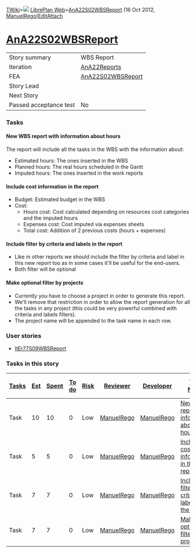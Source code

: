 [TWiki](/twiki/Main/WebHome)&gt;![](/twiki/TWiki/TWikiDocGraphics/web-bg-small.gif) [LibrePlan Web](/twiki/LibrePlan/WebHome)&gt;[AnA22S02WBSReport](http://wiki.libreplan-enterprise.com/twiki/LibrePlan/AnA22S02WBSReport "Topic revision: 4 (16 Oct 2012 - 10:48:00)") (16 Oct 2012, [ManuelRego](/twiki/Main/ManuelRego))[Edit](http://wiki.libreplan-enterprise.com/twiki/bin/edit/LibrePlan/AnA22S02WBSReport?t=1520337869 "Edit this topic text")[Attach](/twiki/bin/attach/LibrePlan/AnA22S02WBSReport "Attach an image or document to this topic")

 [AnA22S02WBSReport](/twiki/LibrePlan/AnA22S02WBSReport)
=====================================================================================================



|                        |                                                                  |
|------------------------|------------------------------------------------------------------|
| Story summary          | WBS Report                                                       |
| Iteration              | [AnA22Reports](/twiki/LibrePlan/AnA22Reports)           |
| FEA                    | [AnA22S02WBSReport](/twiki/LibrePlan/AnA22S02WBSReport) |
| Story Lead             |                                                                  |
| Next Story             |                                                                  |
| Passed acceptance test | No                                                               |

###  Tasks



####  New WBS report with information about hours

The report will include all the tasks in the WBS with the information about:

-   Estimated hours: The ones inserted in the WBS
-   Planned hours: The real hours scheduled in the Gantt
-   Imputed hours: The ones inserted in the work reports



####  Include cost information in the report

-   Budget: Estimated budget in the WBS
-   Cost:
    -   Hours cost: Cost calculated depending on resources cost categories and the imputed hours
    -   Expenses cost: Cost imputed via expenses sheets
    -   Total cost: Addition of 2 previous costs (hours + expenses)



####  Include filter by criteria and labels in the report

-   Like in other reports we should include the filter by criteria and label in this new report too as in some cases it'll be useful for the end-users.
-   Both filter will be optional



####  Make optional filter by projects

-   Currently you have to choose a project in order to generate this report.
-   We'll remove that restriction in order to allow the report generation for all the tasks in any project (this could be very powerful combined with criteria and labels filters).
-   The project name will be appended to the task name in each row.

###  User stories

-   [ItEr77S09WBSReport](/twiki/LibrePlan/ItEr77S09WBSReport)

###  Tasks in this story



| [Tasks](http://wiki.libreplan-enterprise.com/twiki/LibrePlan/AnA22S02WBSReport?sortcol=0;table=2;up=0#sorted_table "Sort by this column") | [Est](http://wiki.libreplan-enterprise.com/twiki/LibrePlan/AnA22S02WBSReport?sortcol=1;table=2;up=0#sorted_table "Sort by this column") | [Spent](http://wiki.libreplan-enterprise.com/twiki/LibrePlan/AnA22S02WBSReport?sortcol=2;table=2;up=0#sorted_table "Sort by this column") | [To do](http://wiki.libreplan-enterprise.com/twiki/LibrePlan/AnA22S02WBSReport?sortcol=3;table=2;up=0#sorted_table "Sort by this column") | [Risk](http://wiki.libreplan-enterprise.com/twiki/LibrePlan/AnA22S02WBSReport?sortcol=4;table=2;up=0#sorted_table "Sort by this column") | [Reviewer](http://wiki.libreplan-enterprise.com/twiki/LibrePlan/AnA22S02WBSReport?sortcol=5;table=2;up=0#sorted_table "Sort by this column") | [Developer](http://wiki.libreplan-enterprise.com/twiki/LibrePlan/AnA22S02WBSReport?sortcol=6;table=2;up=0#sorted_table "Sort by this column") | [Task Name](http://wiki.libreplan-enterprise.com/twiki/LibrePlan/AnA22S02WBSReport?sortcol=7;table=2;up=0#sorted_table "Sort by this column") | [Start Date](http://wiki.libreplan-enterprise.com/twiki/LibrePlan/AnA22S02WBSReport?sortcol=8;table=2;up=0#sorted_table "Sort by this column") | [Est End Date](http://wiki.libreplan-enterprise.com/twiki/LibrePlan/AnA22S02WBSReport?sortcol=9;table=2;up=0#sorted_table "Sort by this column") | [End Date](http://wiki.libreplan-enterprise.com/twiki/LibrePlan/AnA22S02WBSReport?sortcol=10;table=2;up=0#sorted_table "Sort by this column") |
|----------------------------------------------------------------------------------------------------------------------------------------------------|--------------------------------------------------------------------------------------------------------------------------------------------------|----------------------------------------------------------------------------------------------------------------------------------------------------|----------------------------------------------------------------------------------------------------------------------------------------------------|---------------------------------------------------------------------------------------------------------------------------------------------------|-------------------------------------------------------------------------------------------------------------------------------------------------------|--------------------------------------------------------------------------------------------------------------------------------------------------------|--------------------------------------------------------------------------------------------------------------------------------------------------------|---------------------------------------------------------------------------------------------------------------------------------------------------------|-----------------------------------------------------------------------------------------------------------------------------------------------------------|--------------------------------------------------------------------------------------------------------------------------------------------------------|
| Task                                                                                                                                               | 10                                                                                                                                               | 10                                                                                                                                                 | 0                                                                                                                                                  | Low                                                                                                                                               | [ManuelRego](/twiki/Main/ManuelRego)                                                                                                         | [ManuelRego](/twiki/Main/ManuelRego)                                                                                                          | [New WBS report with information about hours](/twiki/LibrePlan/AnA22S02WBSReport#TasK1)                                                       |                                                                                                                                                         |                                                                                                                                                           |                                                                                                                                                        |
| Task                                                                                                                                               | 5                                                                                                                                                | 5                                                                                                                                                  | 0                                                                                                                                                  | Low                                                                                                                                               | [ManuelRego](/twiki/Main/ManuelRego)                                                                                                         | [ManuelRego](/twiki/Main/ManuelRego)                                                                                                          | [Include cost information in the report](/twiki/LibrePlan/AnA22S02WBSReport#TasK2)                                                            |                                                                                                                                                         |                                                                                                                                                           |                                                                                                                                                        |
| Task                                                                                                                                               | 7                                                                                                                                                | 7                                                                                                                                                  | 0                                                                                                                                                  | Low                                                                                                                                               | [ManuelRego](/twiki/Main/ManuelRego)                                                                                                         | [ManuelRego](/twiki/Main/ManuelRego)                                                                                                          | [Include filter by criteria and labels in the report](/twiki/LibrePlan/AnA22S02WBSReport#TasK3)                                               |                                                                                                                                                         |                                                                                                                                                           |                                                                                                                                                        |
| Task                                                                                                                                               | 7                                                                                                                                                | 7                                                                                                                                                  | 0                                                                                                                                                  | Low                                                                                                                                               | [ManuelRego](/twiki/Main/ManuelRego)                                                                                                         | [ManuelRego](/twiki/Main/ManuelRego)                                                                                                          | [Make optional filter by projects](/twiki/LibrePlan/AnA22S02WBSReport#TasK4)                                                                  |                                                                                                                                                         |                                                                                                                                                           |                                                                                                                                                        |


